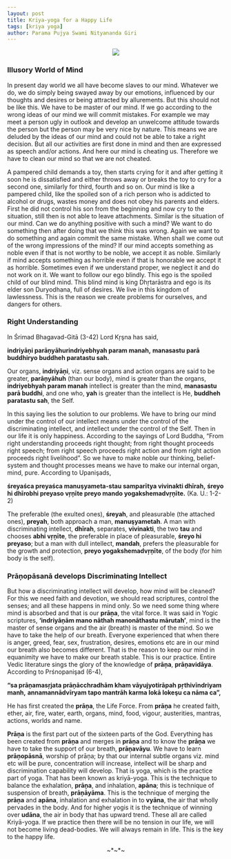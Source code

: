```yaml
---
layout: post
title: Kriya-yoga for a Happy Life
tags: [kriya yoga]
author: Parama Pujya Swami Nityananda Giri
---
```


<center><img src="/assets/img/swamiji_2.jpg"></center>

### Illusory World of Mind

In present day world we all  have become slaves to our mind. Whatever we do, we do simply being swayed away  by our emotions, influenced by our thoughts and desires or being attracted by  allurements. But this should not be like this. We have to be master of our  mind. If we go according to the wrong ideas of our mind we will commit  mistakes. For example we may meet a person ugly in outlook and develop an  unwelcome attitude towards the person but the person may be very nice by  nature. This means we are deluded by the ideas of our mind and could not be  able to take a right decision. But all our activities are first done in mind  and then are expressed as speech and/or actions. And here our mind is cheating  us. Therefore we have to clean our mind so that we are not cheated.

A pampered child demands a  toy, then starts crying for it and after getting it soon he is dissatisfied and  either throws away or breaks the toy to cry for a second one, similarly for  third, fourth and so on. Our mind is like a pampered child, like the spoiled  son of a rich person who is addicted to alcohol or drugs, wastes money and does  not obey his parents and elders. First he did not control his son from the  beginning and now cry to the situation, still then is not able to leave  attachments. Similar is the situation of our mind. Can we do anything positive  with such a mind? We want to do something then after doing that we think this  was wrong. Again we want to do something and again commit the same mistake.  When shall we come out of the wrong impressions of the mind? If our mind  accepts something as noble even if that is not worthy to be noble, we accept it  as noble. Similarly if mind accepts something as horrible even if that is  honorable we accept it as horrible. Sometimes even if we understand proper, we  neglect it and do not work on it. We want to follow our ego blindly. This ego  is the spoiled child of our blind mind. This blind mind is king Dhŗtarāstra and  ego is its elder son Duryodhana, full of desires. We live in this kingdom of  lawlessness. This is the reason we create problems for ourselves, and dangers  for others.

### Right Understanding

In Śrimad Bhagavad-Gitā (3-42) Lord Kŗşna has said,

__indriyāņi parāņyāhurindriyebhyah param manah,__
__manasastu parā buddhiryo buddheh paratastu sah.__

Our organs, __indriyāņi__, viz. sense organs and action organs are said to be greater, __parāņyāhuh__ (than  our body), mind is greater than the organs, __indriyebhyah param manah__ intellect is greater than the mind, __manasastu parā buddhi__, and one who, __yah__ is greater than the intellect is He, __buddheh paratastu sah__, the Self.

In this saying lies the solution to  our problems. We have to bring our mind under the control of our intellect  means under the control of the discriminating intellect, and intellect under  the control of the Self. Then in our life it is only happiness. According to  the sayings of Lord Buddha, “From right understanding proceeds right thought;  from right thought proceeds right speech; from right speech proceeds right action  and from right action proceeds right livelihood”. So we have to make noble our  thinking, belief-system and thought processes means we have to make our  internal organ, mind, pure. According to Upanişads,

__śreyaśca preyaśca manuşyameta-stau samparītya vivinakti dhīrah,__
__śreyo hi dhīrobhi preyaso vŗņīte preyo mando  yogakshemadvŗņīte.__ (Ka. U.: 1-2-2)

The preferable (the exulted ones), __śreyah__, and pleasurable (the attached ones), __preyah__, both approach a man, __manuşyametah__. A man with discriminating intellect, __dhīrah__, separates, __vivinakti__, the two __tau__ and chooses __abhi vŗņīte__, the preferable in place of pleasurable, __śreyo hi preyaso__; but a man with  dull intellect, __mandah__, prefers the pleasurable for the growth and  protection, __preyo  yogakshemadvŗņīte__, of the body (for him body is the self).

### Prāņopāsanā develops Discriminating Intellect

But how a discriminating intellect  will develop, how mind will be cleaned? For this we need faith and devotion, we  should read scriptures, control the senses; and all these happens in mind only.  So we need some thing where mind is absorbed and that is our __prāņa__, the  vital force. It was said in Yogic scriptures, __‘indriyāņām mano nāthah  manonāthastu mārutah’__, mind is the master of sense organs and the air  (breath) is master of the mind. So we have to take the help of our breath.  Everyone experienced that when there is anger, greed, fear, sex, frustration,  desires, emotions etc are in our mind our breath also becomes different. That  is the reason to keep our mind in equanimity we have to make our breath stable.  This is our practice. Entire Vedic literature sings the glory of the knowledge  of __prāņa__, __prāņavidāya__. According to Prśnopanişad (6-4),

__“sa prāņamasŗjata prāņācchradhām kham vāyujyotirāpah pŗthivīndriyam manh,__
__annamannādvīryam tapo mantrāh karma lokā lokeşu ca nāma ca”,__

He has first created the __prāņa__, the Life Force. From __prāņa__ he created faith,  ether, air, fire, water, earth, organs, mind, food, vigour, austerities,   mantras, actions, worlds and name.

__Prāņa__ is the first part out of the sixteen parts of the God. Everything has been  created from __prāņa__ and merges in __prāņa__ and to know the __prāņa__ we have to take the support of our breath, __prāņavāyu__. We have to learn __prāņopāsnā__,  worship of prāņa; by that our internal subtle organs viz. mind etc will  be pure, concentration will increase, intellect will be sharp and  discrimination capability will develop. That is yoga, which is the practice  part of yoga. That has been known as kriyā-yoga. This is the technique to  balance the exhalation, __prāņa__, and inhalation, __apāna__; this is technique of suspension of breath, __prāņāyāma__. This is the technique of  merging the __prāņa__ and __apāna__, inhalation and exhalation in to __vyāna__,  the air that wholly pervades in the body. And for higher yogis it is the technique of winning over __udāna__, the air in body that has upward trend.  These all are called Kriyā-yoga. If we practice then there will be no tension in our life, we will not become living dead-bodies. We will always remain in life. This is the key to the happy life.


<center>~*~*~</center>
